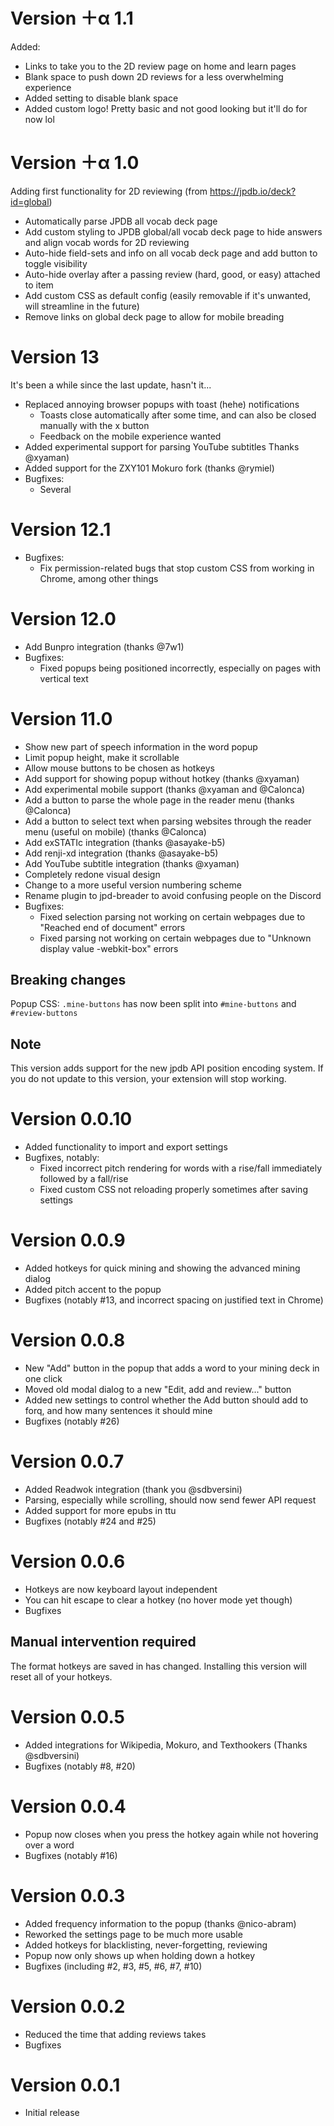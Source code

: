 # Version ＋α 1.1

Added:
- Links to take you to the 2D review page on home and learn pages
- Blank space to push down 2D reviews for a less overwhelming experience
- Added setting to disable blank space
- Added custom logo! Pretty basic and not good looking but it'll do for now lol

# Version ＋α 1.0

Adding first functionality for 2D reviewing (from https://jpdb.io/deck?id=global)

- Automatically parse JPDB all vocab deck page
- Add custom styling to JPDB global/all vocab deck page to hide answers and align vocab words for 2D reviewing
- Auto-hide field-sets and info on all vocab deck page and add button to toggle visibility
- Auto-hide overlay after a passing review (hard, good, or easy) attached to item
- Add custom CSS as default config (easily removable if it's unwanted, will streamline in the future)
- Remove links on global deck page to allow for mobile breading

# Version 13

It's been a while since the last update, hasn't it...

- Replaced annoying browser popups with toast (hehe) notifications
  - Toasts close automatically after some time, and can also be closed manually with the x button
  - Feedback on the mobile experience wanted
- Added experimental support for parsing YouTube subtitles Thanks @xyaman)
- Added support for the ZXY101 Mokuro fork (thanks @rymiel)
- Bugfixes:
  - Several

# Version 12.1

- Bugfixes:
  - Fix permission-related bugs that stop custom CSS from working in Chrome, among other things

# Version 12.0

- Add Bunpro integration (thanks @7w1)
- Bugfixes:
  - Fixed popups being positioned incorrectly, especially on pages with vertical text

# Version 11.0

- Show new part of speech information in the word popup
- Limit popup height, make it scrollable
- Allow mouse buttons to be chosen as hotkeys
- Add support for showing popup without hotkey (thanks @xyaman)
- Add experimental mobile support (thanks @xyaman and @Calonca)
- Add a button to parse the whole page in the reader menu (thanks @Calonca)
- Add a button to select text when parsing websites through the reader menu (useful on mobile) (thanks @Calonca)
- Add exSTATIc integration (thanks @asayake-b5)
- Add renji-xd integration (thanks @asayake-b5)
- Add YouTube subtitle integration (thanks @xyaman)
- Completely redone visual design
- Change to a more useful version numbering scheme
- Rename plugin to jpd-breader to avoid confusing people on the Discord
- Bugfixes:
  - Fixed selection parsing not working on certain webpages due to "Reached end of document" errors
  - Fixed parsing not working on certain webpages due to "Unknown display value -webkit-box" errors

## Breaking changes

Popup CSS: `.mine-buttons` has now been split into `#mine-buttons` and `#review-buttons`

## Note

This version adds support for the new jpdb API position encoding system. If you do not update to this version, your extension will stop working.

# Version 0.0.10

- Added functionality to import and export settings
- Bugfixes, notably:
  - Fixed incorrect pitch rendering for words with a rise/fall immediately followed by a fall/rise
  - Fixed custom CSS not reloading properly sometimes after saving settings

# Version 0.0.9

- Added hotkeys for quick mining and showing the advanced mining dialog
- Added pitch accent to the popup
- Bugfixes (notably #13, and incorrect spacing on justified text in Chrome)

# Version 0.0.8

- New "Add" button in the popup that adds a word to your mining deck in one click
- Moved old modal dialog to a new "Edit, add and review..." button
- Added new settings to control whether the Add button should add to forq, and how many sentences it should mine
- Bugfixes (notably #26)

# Version 0.0.7

- Added Readwok integration (thank you @sdbversini)
- Parsing, especially while scrolling, should now send fewer API request
- Added support for more epubs in ttu
- Bugfixes (notably #24 and #25)

# Version 0.0.6

- Hotkeys are now keyboard layout independent
- You can hit escape to clear a hotkey (no hover mode yet though)
- Bugfixes

## Manual intervention required

The format hotkeys are saved in has changed. Installing this version will reset all of your hotkeys.

# Version 0.0.5

- Added integrations for Wikipedia, Mokuro, and Texthookers (Thanks @sdbversini)
- Bugfixes (notably #8, #20)

# Version 0.0.4

- Popup now closes when you press the hotkey again while not hovering over a word
- Bugfixes (notably #16)

# Version 0.0.3

- Added frequency information to the popup (thanks @nico-abram)
- Reworked the settings page to be much more usable
- Added hotkeys for blacklisting, never-forgetting, reviewing
- Popup now only shows up when holding down a hotkey
- Bugfixes (including #2, #3, #5, #6, #7, #10)

# Version 0.0.2

- Reduced the time that adding reviews takes
- Bugfixes

# Version 0.0.1

- Initial release
